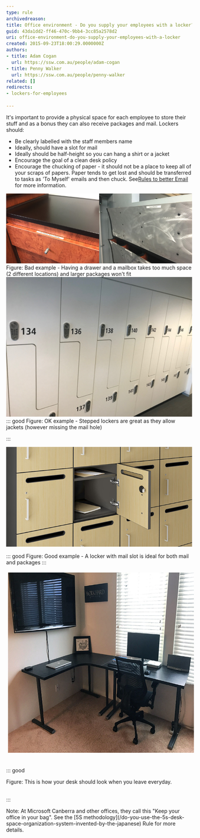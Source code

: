 ```yaml
---
type: rule
archivedreason: 
title: Office environment - Do you supply your employees with a locker?
guid: 43da1dd2-ff46-470c-9bb4-3cc85a2578d2
uri: office-environment-do-you-supply-your-employees-with-a-locker
created: 2015-09-23T18:00:29.0000000Z
authors:
- title: Adam Cogan
  url: https://ssw.com.au/people/adam-cogan
- title: Penny Walker
  url: https://ssw.com.au/people/penny-walker
related: []
redirects:
- lockers-for-employees

---
```


It's important to provide a physical space for each employee to store their stuff and as a bonus they can also receive packages and mail. Lockers should:

<!--endintro-->

* Be clearly labelled with the staff members name
* Ideally, should have a slot for mail
* Ideally should be half-height so you can hang a shirt or a jacket
* Encourage the goal of a clean desk policy
* Encourage the chucking of paper - it should not be a place to keep all of your scraps of papers. Paper tends to get lost and should be transferred to tasks as 'To Myself' emails and then chuck. See[Rules to better Email](/rules-to-better-email) for more information.


![](drawer-bad.jpg)
Figure: Bad example - Having a drawer and a mailbox takes too much space (2 different locations) and larger packages won't fit
![](Lockers.jpg)
::: good
Figure: OK example - Stepped lockers are great as they allow jackets (however missing the mail hole)

:::
<dl class="ssw15-rteElement-ImageArea"> <img src="locker-good.jpg" alt="locker-good.jpg" style="width:650px;"> </dl>
::: good
Figure: Good example - A locker with mail slot is ideal for both mail and packages
:::


<dl class="ssw15-rteElement-ImageArea"><img src="clean desk.jpg" alt="clean desk.jpg" style="font-weight:bold;color:#444444;margin:5px;width:650px;height:488px;"></dl><dl class="ssw15-rteElement-ImageArea"><br>::: good<br><dl class="ssw15-rteElement-ImageArea">Figure: This is how your desk should look when you leave everyday.</dl>  <br>:::<br></dl>
Note: At Microsoft Canberra and other offices, they call this "Keep your office in your bag". See the [5S methodology](/do-you-use-the-5s-desk-space-organization-system-invented-by-the-japanese) Rule for more details.
